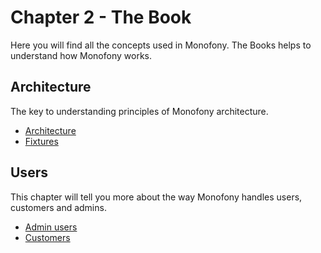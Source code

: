 # Chapter 2 - The Book

Here you will find all the concepts used in Monofony.
The Books helps to understand how Monofony works.

## Architecture

The key to understanding principles of Monofony architecture.

* [Architecture](book/architecture.md)
* [Fixtures](book/architecture/fixtures.md)

## Users

This chapter will tell you more about the way Monofony handles users, customers and admins.

* [Admin users](book/users/admins.md)
* [Customers](book/users/customers.md)
